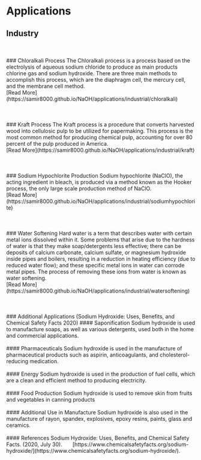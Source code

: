 # Applications
## Industry
<br>
<br>
### Chloralkali Process
The Chloralkali process is a process based on the electrolysis of aqueous sodium chloride to produce as main products chlorine gas and sodium hydroxide. There are three main methods to accomplish this process, which are the diaphragm cell, the mercury cell, and the membrane cell method.<br>
[Read More](https://samir8000.github.io/NaOH/applications/industrial/chloralkali)
<br>
<br>
<br>
<br>
### Kraft Process
The Kraft process is a procedure that converts harvested wood into cellulosic pulp to be utilized for papermaking. This process is the most common method for producing chemical pulp, accounting for over 80 percent of the pulp produced in America.<br>
[Read More](https://samir8000.github.io/NaOH/applications/industrial/kraft)
<br>
<br>
<br>
<br>
### Sodium Hypochlorite Production
Sodium hypochlorite (NaClO), the acting ingredient in bleach, is produced via a method known as the Hooker process, the only large scale production method of NaClO.<br>
[Read More](https://samir8000.github.io/NaOH/applications/industrial/sodiumhypochlorite)
<br>
<br>
<br>
<br>
### Water Softening
Hard water is a term that describes water with certain metal ions dissolved within it. Some problems that arise due to the hardness of water is that they make soap/detergents less effective; there can be deposits of calcium carbonate, calcium sulfate, or magnesium hydroxide inside pipes and boilers, resulting in a reduction in heating efficiency (due to reduced water flow); and these specific metal ions in water can corrode metal pipes. The process of removing these ions from water is known as water softening.<br>
[Read More](https://samir8000.github.io/NaOH/applications/industrial/watersoftening)
<br>
<br>
<br>
<br>
### Additional Applications
(Sodium Hydroxide: Uses, Benefits, and Chemical Safety Facts 2020)
#### Saponification
Sodium hydroxide is used to manufacture soaps, as well as various detergents, used both in the home and commercial applications.<br>
<br>
#### Pharmaceuticals
Sodium hydroxide is used in the manufacture of pharmaceutical products such as aspirin, anticoagulants, and cholesterol-reducing medication.<br>
<br>
#### Energy
Sodium hydroxide is used in the production of fuel cells, which are a clean and efficient method to producing electricity.<br>
<br>
#### Food Production
Sodium hydroxide is used to remove skin from fruits and vegetables in canning products<br>
<br>
#### Additional Use in Manufacture
Sodium hydroxide is also used in the manufacture of rayon, spandex, explosives, epoxy resins, paints, glass and ceramics.<br>
<br>
#### References
Sodium Hydroxide: Uses, Benefits, and Chemical Safety Facts. (2020, July 30). 
&nbsp;&nbsp;&nbsp;&nbsp;&nbsp;&nbsp;[https://www.chemicalsafetyfacts.org/sodium-hydroxide/](https://www.chemicalsafetyfacts.org/sodium-hydroxide/). 
